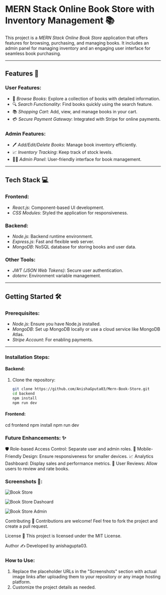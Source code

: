 # MERN Stack Online Book Store with Inventory Management 📚

This project is a *MERN Stack Online Book Store* application that offers features for browsing, purchasing, and managing books. It includes an admin panel for managing inventory and an engaging user interface for seamless book purchasing.

---

## Features 🚀

### User Features:
- 🛒 *Browse Books*: Explore a collection of books with detailed information.
- 🔍 *Search Functionality*: Find books quickly using the search feature.
- 📚 *Shopping Cart*: Add, view, and manage books in your cart.
- 💳 *Secure Payment Gateway*: Integrated with Stripe for online payments.

### Admin Features:
- 🖊 *Add/Edit/Delete Books*: Manage book inventory efficiently.
- 📈 *Inventory Tracking*: Keep track of stock levels.
- 🧑‍💻 *Admin Panel*: User-friendly interface for book management.

---

## Tech Stack 💻

### Frontend:
- *React.js*: Component-based UI development.
- *CSS Modules*: Styled the application for responsiveness.

### Backend:
- *Node.js*: Backend runtime environment.
- *Express.js*: Fast and flexible web server.
- *MongoDB*: NoSQL database for storing books and user data.

### Other Tools:
- *JWT (JSON Web Tokens)*: Secure user authentication.
- *dotenv*: Environment variable management.

---

## Getting Started 🛠

### Prerequisites:
- *Node.js*: Ensure you have Node.js installed.
- *MongoDB*: Set up MongoDB locally or use a cloud service like MongoDB Atlas.
- *Stripe Account*: For enabling payments.

---

### Installation Steps:

#### Backend:
1. Clone the repository:
   ```bash
   git clone https://github.com/AnishaGputa03/Mern-Book-Store.git
   cd backend
   npm install
   npm run dev
   
 #### Frontend:
 cd frontend
 npm install
 npm run dev



###  Future Enhancements: ✨
🛡 Role-based Access Control: Separate user and admin roles.
📱 Mobile-Friendly Design: Ensure responsiveness for smaller devices.
📈 Analytics Dashboard: Display sales and performance metrics.
🌟 User Reviews: Allow users to review and rate books.

### Screenshots 📸:

![Book Store ](https://github.com/Harshit9026/Mern-Book-Store/blob/main/client/src/assets/WhatsApp%20Image%202025-01-06%20at%2014.46.29_d20c6b11.jpg?raw=true)

![Book Store Dashoard](https://github.com/Harshit9026/Mern-Book-Store/blob/main/client/src/assets/WhatsApp%20Image%202025-01-06%20at%2014.49.32_fd516e7a.jpg?raw=true)

![Book Store Admin](https://github.com/Harshit9026/Mern-Book-Store/blob/main/client/src/assets/WhatsApp%20Image%202025-01-06%20at%2014.49.53_01bbbf15.jpg?raw=true)







Contributing 🤝
Contributions are welcome! Feel free to fork the project and create a pull request.

License 📝
This project is licensed under the MIT License.

Author ✍
Developed by anishagupta03.

### How to Use:

1. Replace the placeholder URLs in the "Screenshots" section with actual image links after uploading them to your repository or any image hosting platform.
2. Customize the project details as needed.
